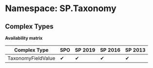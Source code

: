 # Namespace: SP.Taxonomy
## Complex Types

**Availability matrix**

Complex Type | SPO | SP 2019 | SP 2016 | SP 2013
----------|-----|---------|---------|--------
TaxonomyFieldValue | ✔ | ✔ | ✔ | ✔
